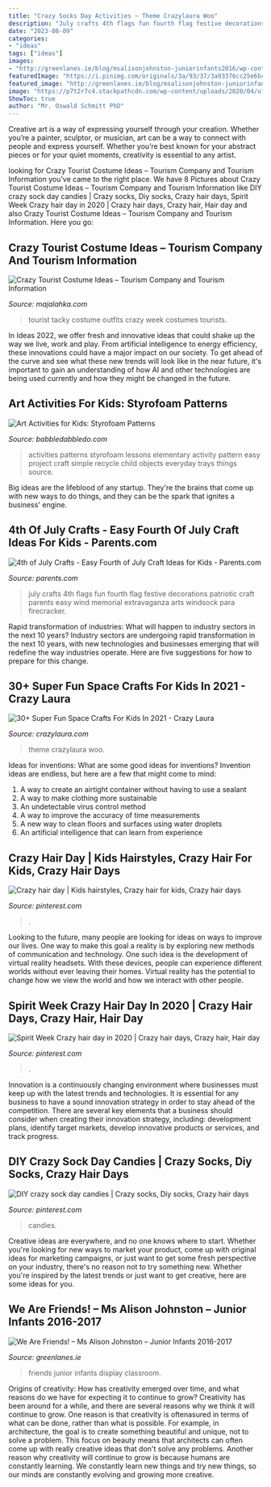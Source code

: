 ```yaml
---
title: "Crazy Socks Day Activities ~ Theme Crazylaura Woo"
description: "July crafts 4th flags fun fourth flag festive decorations patriotic craft parents easy wind memorial extravaganza arts windsock para firecracker"
date: "2023-08-09"
categories:
- "ideas"
tags: ["ideas"]
images:
- "http://greenlanes.ie/blog/msalisonjohnston-juniorinfants2016/wp-content/uploads/sites/25/2016/09/img_6303-225x300.jpg"
featuredImage: "https://i.pinimg.com/originals/3a/93/37/3a93376cc25e6bc59c3582ede25c62b9.jpg"
featured_image: "http://greenlanes.ie/blog/msalisonjohnston-juniorinfants2016/wp-content/uploads/sites/25/2016/09/img_6303-225x300.jpg"
image: "https://p7t2r7c4.stackpathcdn.com/wp-content/uploads/2020/04/ufo-paper-plate-kids-craft.jpg"
ShowToc: true
author: "Mr. Oswald Schmitt PhD"
---
```



Creative art is a way of expressing yourself through your creation. Whether you’re a painter, sculptor, or musician, art can be a way to connect with people and express yourself. Whether you’re best known for your abstract pieces or for your quiet moments, creativity is essential to any artist.

	

		
looking for Crazy Tourist Costume Ideas – Tourism Company and Tourism Information you've came to the right place. We have 8 Pictures about Crazy Tourist Costume Ideas – Tourism Company and Tourism Information like DIY crazy sock day candies | Crazy socks, Diy socks, Crazy hair days, Spirit Week Crazy hair day in 2020 | Crazy hair days, Crazy hair, Hair day and also Crazy Tourist Costume Ideas – Tourism Company and Tourism Information. Here you go:
		
    
## Crazy Tourist Costume Ideas – Tourism Company And Tourism Information

<img loading=lazy src="https://i.pinimg.com/originals/3a/93/37/3a93376cc25e6bc59c3582ede25c62b9.jpg" onerror="this.onerror=null;this.src='https://tse3.mm.bing.net/th?id=OIP.-5HAqwC7ycptCvEbOOg-PgHaJ4&amp;pid=15.1';" alt="Crazy Tourist Costume Ideas – Tourism Company and Tourism Information">

_Source: majalahka.com_

>tourist tacky costume outfits crazy week costumes tourists. 

	

In Ideas 2022, we offer fresh and innovative ideas that could shake up the way we live, work and play. From artificial intelligence to energy efficiency, these innovations could have a major impact on our society. To get ahead of the curve and see what these new trends will look like in the near future, it's important to gain an understanding of how AI and other technologies are being used currently and how they might be changed in the future.

    
## Art Activities For Kids: Styrofoam Patterns

<img loading=lazy src="http://babbledabbledo.com/wp-content/uploads/2014/06/Art-Activities-Styrofoam-Art-Project-for-Kids-BABBLE-DABBLE-DO-3.jpg" onerror="this.onerror=null;this.src='https://tse1.mm.bing.net/th?id=OIP.uwSijocLf0vY3Lf7ZPUyvgHaLH&amp;pid=15.1';" alt="Art Activities for Kids: Styrofoam Patterns">

_Source: babbledabbledo.com_

>activities patterns styrofoam lessons elementary activity pattern easy project craft simple recycle child objects everyday trays things source. 

	

Big ideas are the lifeblood of any startup. They're the brains that come up with new ways to do things, and they can be the spark that ignites a business' engine.

    
## 4th Of July Crafts - Easy Fourth Of July Craft Ideas For Kids - Parents.com

<img loading=lazy src="https://images.parents.mdpcdn.com/sites/parents.com/files/styles/width_300/public/images/550_101007184.jpg" onerror="this.onerror=null;this.src='https://tse3.mm.bing.net/th?id=OIP.cIsD9A7B4bEk1BCjjofGuQAAAA&amp;pid=15.1';" alt="4th of July Crafts - Easy Fourth of July Craft Ideas for Kids - Parents.com">

_Source: parents.com_

>july crafts 4th flags fun fourth flag festive decorations patriotic craft parents easy wind memorial extravaganza arts windsock para firecracker. 

	

Rapid transformation of industries: What will happen to industry sectors in the next 10 years?
Industry sectors are undergoing rapid transformation in the next 10 years, with new technologies and businesses emerging that will redefine the way industries operate. Here are five suggestions for how to prepare for this change.

    
## 30+ Super Fun Space Crafts For Kids In 2021 - Crazy Laura

<img loading=lazy src="https://p7t2r7c4.stackpathcdn.com/wp-content/uploads/2020/04/ufo-paper-plate-kids-craft.jpg" onerror="this.onerror=null;this.src='https://tse4.mm.bing.net/th?id=OIP.1y3FnwlraKJdTMsmzBDcCQHaLH&amp;pid=15.1';" alt="30+ Super Fun Space Crafts For Kids In 2021 - Crazy Laura">

_Source: crazylaura.com_

>theme crazylaura woo. 

	

Ideas for inventions: What are some good ideas for inventions?
Invention ideas are endless, but here are a few that might come to mind:
1. A way to create an airtight container without having to use a sealant 
2. A way to make clothing more sustainable 
3. An undetectable virus control method 
4. A way to improve the accuracy of time measurements 
5. A new way to clean floors and surfaces using water droplets 
6. An artificial intelligence that can learn from experience 

    
## Crazy Hair Day | Kids Hairstyles, Crazy Hair For Kids, Crazy Hair Days

<img loading=lazy src="https://i.pinimg.com/736x/80/58/78/8058784dc6270b57b9383fad9c273419.jpg" onerror="this.onerror=null;this.src='https://tse1.mm.bing.net/th?id=OIP.dHed5fZpZOhBhtzMqJ3QogHaJ3&amp;pid=15.1';" alt="Crazy hair day | Kids hairstyles, Crazy hair for kids, Crazy hair days">

_Source: pinterest.com_

>. 

	

Looking to the future, many people are looking for ideas on ways to improve our lives. One way to make this goal a reality is by exploring new methods of communication and technology. One such idea is the development of virtual reality headsets. With these devices, people can experience different worlds without ever leaving their homes. Virtual reality has the potential to change how we view the world and how we interact with other people.

    
## Spirit Week Crazy Hair Day In 2020 | Crazy Hair Days, Crazy Hair, Hair Day

<img loading=lazy src="https://i.pinimg.com/736x/69/ac/54/69ac5490691b28ac859e423ec6c28ae3.jpg" onerror="this.onerror=null;this.src='https://tse1.mm.bing.net/th?id=OIP.LyHMJOA4zUt69BnBEXk5RAHaJ3&amp;pid=15.1';" alt="Spirit Week Crazy hair day in 2020 | Crazy hair days, Crazy hair, Hair day">

_Source: pinterest.com_

>. 

	

Innovation is a continuously changing environment where businesses must keep up with the latest trends and technologies. It is essential for any business to have a sound innovation strategy in order to stay ahead of the competition. There are several key elements that a business should consider when creating their innovation strategy, including: development plans, identify target markets, develop innovative products or services, and track progress.

    
## DIY Crazy Sock Day Candies | Crazy Socks, Diy Socks, Crazy Hair Days

<img loading=lazy src="https://i.pinimg.com/736x/12/db/43/12db43ea3ad6d7d29202859e6a906696--crazy-socks-crazy-hair.jpg" onerror="this.onerror=null;this.src='https://tse3.mm.bing.net/th?id=OIP.gzYwNlu-4X29FuihM3yOEAHaPJ&amp;pid=15.1';" alt="DIY crazy sock day candies | Crazy socks, Diy socks, Crazy hair days">

_Source: pinterest.com_

>candies. 

	

Creative ideas are everywhere, and no one knows where to start. Whether you're looking for new ways to market your product, come up with original ideas for marketing campaigns, or just want to get some fresh perspective on your industry, there's no reason not to try something new. Whether you're inspired by the latest trends or just want to get creative, here are some ideas for you.

    
## We Are Friends! – Ms Alison Johnston – Junior Infants 2016-2017

<img loading=lazy src="http://greenlanes.ie/blog/msalisonjohnston-juniorinfants2016/wp-content/uploads/sites/25/2016/09/img_6303-225x300.jpg" onerror="this.onerror=null;this.src='https://tse2.mm.bing.net/th?id=OIP.QHqRdKYKvCIsXzQ9t9kQTwAAAA&amp;pid=15.1';" alt="We Are Friends! – Ms Alison Johnston – Junior Infants 2016-2017">

_Source: greenlanes.ie_

>friends junior infants display classroom. 

	

Origins of creativity: How has creativity emerged over time, and what reasons do we have for expecting it to continue to grow?
Creativity has been around for a while, and there are several reasons why we think it will continue to grow. One reason is that creativity is oftenasured in terms of what can be done, rather than what is possible. For example, in architecture, the goal is to create something beautiful and unique, not to solve a problem. This focus on beauty means that architects can often come up with really creative ideas that don't solve any problems. Another reason why creativity will continue to grow is because humans are constantly learning. We constantly learn new things and try new things, so our minds are constantly evolving and growing more creative.

